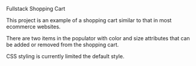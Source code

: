 Fullstack Shopping Cart

This project is an example of a shopping cart similar to that in most ecommerce websites. 

There are two items in the populator with color and size attributes that can be added or removed from the shopping cart. 

CSS styling is currently limited the default style. 